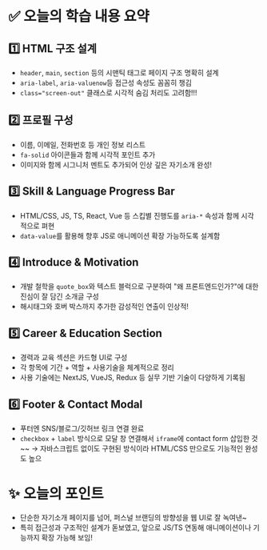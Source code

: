 # ✅ 오늘의 학습 내용 요약

## 1️⃣ HTML 구조 설계

- `header`, `main`, `section` 등의 시맨틱 태그로 페이지 구조 명확히 설계
- `aria-label`, `aria-valuenow`등 접근성 속성도 꼼꼼히 챙김
- `class="screen-out"` 클래스로 시각적 숨김 처리도 고려함!!!

## 2️⃣ 프로필 구성

- 이름, 이메일, 전화번호 등 개인 정보 리스트
- `fa-solid` 아이콘들과 함께 시각적 포인트 추가
- 이미지와 함께 시그니처 멘트도 추가되어 인상 깊은 자기소개 완성!

## 3️⃣ Skill & Language Progress Bar

- HTML/CSS, JS, TS, React, Vue 등 스킵별 진행도를 `aria-*` 속성과 함께 시각적으로 펴현
- `data-value`를 활용해 향후 JS로 애니메이션 확장 가능하도록 설계함

## 4️⃣ Introduce & Motivation

- 개발 철학을 `quote_box`와 텍스트 블럭으로 구분하여 "왜 프론트엔드인가?"에 대한 진심이 잘 담긴 소개글 구성
- 해시태그와 호버 박스까지 추가한 감성적인 연출이 인상적!

## 5️⃣ Career & Education Section

- 경력과 교육 섹션은 카드형 UI로 구성
- 각 항목에 기간 + 역할 + 사용기술을 체계적으로 정리
- 사용 기술에는 NextJS, VueJS, Redux 등 실무 기반 기술이 다양하게 기록됨

## 6️⃣ Footer & Contact Modal

- 푸터엔 SNS/블로그/깃허브 링크 연결 완료
- `checkbox` + `label` 방식으로 모달 창 연결해서 `iframe`에 contact form 삽입한 것~~
  → 자바스크립트 없이도 구현된 방식이라 HTML/CSS 만으로도 기능적인 완성도 높으

# ✨ 오늘의 포인트

- 단순한 자기소개 페이지를 넘어, 퍼스널 브랜딩의 방향성을 웹 UI로 잘 녹여낸~
- 특히 접근성과 구조적인 설계가 돋보였고, 앞으로 JS/TS 연동해 애니메이션이나 기능까지 확장 가능해 보임!
